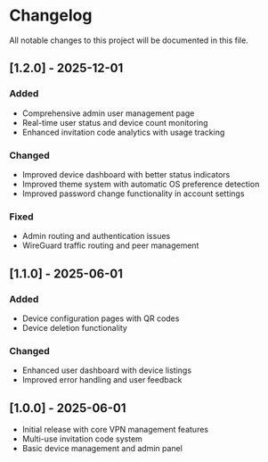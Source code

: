 # Changelog

All notable changes to this project will be documented in this file.

## [1.2.0] - 2025-12-01

### Added
- Comprehensive admin user management page
- Real-time user status and device count monitoring
- Enhanced invitation code analytics with usage tracking

### Changed
- Improved device dashboard with better status indicators
- Improved theme system with automatic OS preference detection
- Improved password change functionality in account settings

### Fixed
- Admin routing and authentication issues
- WireGuard traffic routing and peer management

## [1.1.0] - 2025-06-01

### Added
- Device configuration pages with QR codes
- Device deletion functionality

### Changed
- Enhanced user dashboard with device listings
- Improved error handling and user feedback

## [1.0.0] - 2025-06-01

- Initial release with core VPN management features
- Multi-use invitation code system
- Basic device management and admin panel

